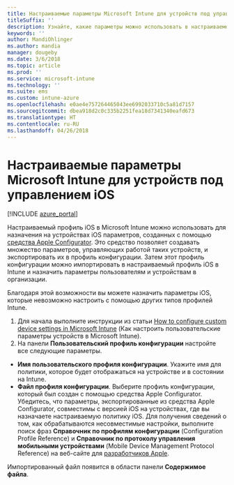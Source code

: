 ```yaml
---
title: Настраиваемые параметры Microsoft Intune для устройств под управлением iOS
titleSuffix: ''
description: Узнайте, какие параметры можно использовать в настраиваемом профиле iOS в Microsoft Intune.
keywords: ''
author: MandiOhlinger
ms.author: mandia
manager: dougeby
ms.date: 3/6/2018
ms.topic: article
ms.prod: ''
ms.service: microsoft-intune
ms.technology: ''
ms.suite: ems
ms.custom: intune-azure
ms.openlocfilehash: e0ae4e757264465043ee6992033710c5a81d7157
ms.sourcegitcommit: dbea918d2c0c335b2251fea18d7341340eafd673
ms.translationtype: HT
ms.contentlocale: ru-RU
ms.lasthandoff: 04/26/2018
---
```

# <a name="microsoft-intune-custom-device-settings-for-devices-running-ios"></a>Настраиваемые параметры Microsoft Intune для устройств под управлением iOS

[!INCLUDE [azure_portal](./includes/azure_portal.md)]

Настраиваемый профиль iOS в Microsoft Intune можно использовать для назначения на устройствах iOS параметров, созданных с помощью [средства Apple Configurator](https://itunes.apple.com/app/apple-configurator-2/id1037126344?mt=12). Это средство позволяет создавать множество параметров, управляющих работой таких устройств, и экспортировать их в профиль конфигурации. Затем этот профиль конфигурации можно импортировать в настраиваемый профиль iOS в Intune и назначить параметры пользователям и устройствам в организации.

Благодаря этой возможности вы можете назначить параметры iOS, которые невозможно настроить с помощью других типов профилей Intune.


1. Для начала выполните инструкции из статьи [How to configure custom device settings in Microsoft Intune](custom-settings-configure.md) (Как настроить пользовательские параметры устройств в Microsoft Intune).
2. На панели **Пользовательский профиль конфигурации** настройте все следующие параметры.

- **Имя пользовательского профиля конфигурации**. Укажите имя для политики, которое будет отображаться на устройстве и в состоянии на Intune.
- **Файл профиля конфигурации**. Выберите профиль конфигурации, который был создан с помощью средства Apple Configurator.
Убедитесь, что параметры, экспортированные из средства Apple Configurator, совместимы с версией iOS на устройствах, где вы назначаете настраиваемую политику iOS. Для получения сведений о том, как обрабатываются несовместимые настройки, выполните поиск фраз **Справочник по профилям конфигурации** (Configuration Profile Reference) и **Справочник по протоколу управления мобильными устройствами** (Mobile Device Management Protocol Reference) на веб-сайте для [разработчиков Apple](https://developer.apple.com/).

Импортированный файл появится в области панели **Содержимое файла**.
